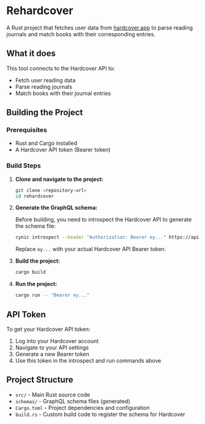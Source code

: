 # Rehardcover

A Rust project that fetches user data from [hardcover.app](https://hardcover.app) to parse reading journals and match books with their corresponding entries.

## What it does

This tool connects to the Hardcover API to:
- Fetch user reading data
- Parse reading journals
- Match books with their journal entries

## Building the Project

### Prerequisites

- Rust and Cargo installed
- A Hardcover API token (Bearer token)

### Build Steps

1. **Clone and navigate to the project:**
   ```bash
   git clone <repository-url>
   cd rehardcover
   ```

2. **Generate the GraphQL schema:**
   
   Before building, you need to introspect the Hardcover API to generate the schema file:
   ```bash
   cynic introspect --header "Authorization: Bearer ey..." https://api.hardcover.app/v1/graphql -o schemas/hardcover.schema
   ```
   
   Replace `ey...` with your actual Hardcover API Bearer token.

3. **Build the project:**
   ```bash
   cargo build
   ```

4. **Run the project:**
   ```bash
   cargo run -- "Bearer ey..."
   ```

## API Token

To get your Hardcover API token:
1. Log into your Hardcover account
2. Navigate to your API settings
3. Generate a new Bearer token
4. Use this token in the introspect and run commands above

## Project Structure

- `src/` - Main Rust source code
- `schemas/` - GraphQL schema files (generated)
- `Cargo.toml` - Project dependencies and configuration
- `build.rs` - Custom build code to register the schema for Hardcover
